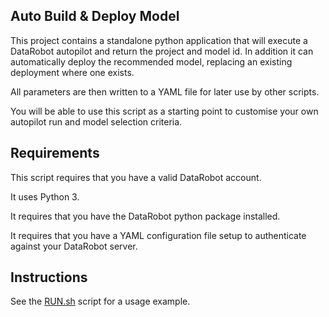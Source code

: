 Auto Build & Deploy Model
-------------------------

This project contains a standalone python application that will execute 
a DataRobot autopilot and return the project and model id. In addition
it can automatically deploy the recommended model, replacing an existing
deployment where one exists.

All parameters are then written to a YAML file for later use by other scripts.

You will be able to use this script as a starting point to customise your
own autopilot run and model selection criteria.

## Requirements

This script requires that you have a valid DataRobot account.

It uses Python 3.

It requires that you have the DataRobot python package installed.

It requires that you have a YAML configuration file setup to authenticate 
against your DataRobot server.

## Instructions

See the [RUN.sh](RUN.sh) script for a usage example.

